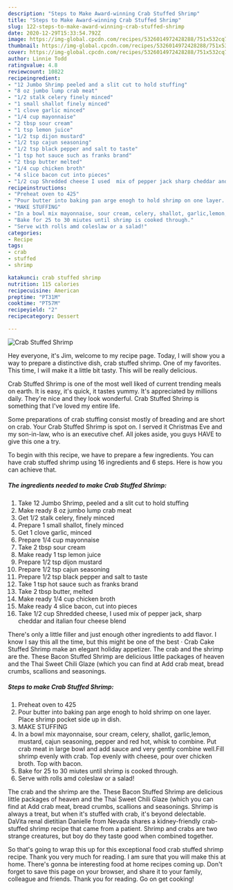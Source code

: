 ```yaml
---
description: "Steps to Make Award-winning Crab Stuffed Shrimp"
title: "Steps to Make Award-winning Crab Stuffed Shrimp"
slug: 122-steps-to-make-award-winning-crab-stuffed-shrimp
date: 2020-12-29T15:33:54.792Z
image: https://img-global.cpcdn.com/recipes/5326014972428288/751x532cq70/crab-stuffed-shrimp-recipe-main-photo.jpg
thumbnail: https://img-global.cpcdn.com/recipes/5326014972428288/751x532cq70/crab-stuffed-shrimp-recipe-main-photo.jpg
cover: https://img-global.cpcdn.com/recipes/5326014972428288/751x532cq70/crab-stuffed-shrimp-recipe-main-photo.jpg
author: Linnie Todd
ratingvalue: 4.8
reviewcount: 10822
recipeingredient:
- "12 Jumbo Shrimp peeled and a slit cut to hold stuffing"
- "8 oz jumbo lump crab meat"
- "1/2 stalk celery finely minced"
- "1 small shallot finely minced"
- "1 clove garlic minced"
- "1/4 cup mayonnaise"
- "2 tbsp sour cream"
- "1 tsp lemon juice"
- "1/2 tsp dijon mustard"
- "1/2 tsp cajun seasoning"
- "1/2 tsp black pepper and salt to taste"
- "1 tsp hot sauce such as franks brand"
- "2 tbsp butter melted"
- "1/4 cup chicken broth"
- "4 slice bacon cut into pieces"
- "1/2 cup Shredded cheese I used  mix of pepper jack sharp cheddar and italian four cheese blend"
recipeinstructions:
- "Preheat oven to 425"
- "Pour butter into baking pan arge enogh to hold shrimp on one layer. Place shrimp pocket side up in dish."
- "MAKE STUFFING"
- "In a bowl mix mayonnaise, sour cream, celery, shallot, garlic,lemon, mustard, cajun seasoning, pepper and red hot, whisk to combine. Put crab meat in large bowl and add sauce and very gently combine well.Fill shrimp evenly with crab. Top evenly with cheese, pour over chicken broth. Top with bacon."
- "Bake for 25 to 30 miutes until shrimp is cooked through."
- "Serve with rolls amd coleslaw or a salad!"
categories:
- Recipe
tags:
- crab
- stuffed
- shrimp

katakunci: crab stuffed shrimp 
nutrition: 115 calories
recipecuisine: American
preptime: "PT31M"
cooktime: "PT57M"
recipeyield: "2"
recipecategory: Dessert

---
```



![Crab Stuffed Shrimp](https://img-global.cpcdn.com/recipes/5326014972428288/751x532cq70/crab-stuffed-shrimp-recipe-main-photo.jpg)

Hey everyone, it's Jim, welcome to my recipe page. Today, I will show you a way to prepare a distinctive dish, crab stuffed shrimp. One of my favorites. This time, I will make it a little bit tasty. This will be really delicious.

Crab Stuffed Shrimp is one of the most well liked of current trending meals on earth. It is easy, it's quick, it tastes yummy. It's appreciated by millions daily. They're nice and they look wonderful. Crab Stuffed Shrimp is something that I've loved my entire life.

Some preparations of crab stuffing consist mostly of breading and are short on crab. Your Crab Stuffed Shrimp is spot on. I served it Christmas Eve and my son-in-law, who is an executive chef. All jokes aside, you guys HAVE to give this one a try.


To begin with this recipe, we have to prepare a few ingredients. You can have crab stuffed shrimp using 16 ingredients and 6 steps. Here is how you can achieve that.

<!--inarticleads1-->

##### The ingredients needed to make Crab Stuffed Shrimp:

1. Take 12 Jumbo Shrimp, peeled and a slit cut to hold stuffing
1. Make ready 8 oz jumbo lump crab meat
1. Get 1/2 stalk celery, finely minced
1. Prepare 1 small shallot, finely minced
1. Get 1 clove garlic, minced
1. Prepare 1/4 cup mayonnaise
1. Take 2 tbsp sour cream
1. Make ready 1 tsp lemon juice
1. Prepare 1/2 tsp dijon mustard
1. Prepare 1/2 tsp cajun seasoning
1. Prepare 1/2 tsp black pepper and salt to taste
1. Take 1 tsp hot sauce such as franks brand
1. Take 2 tbsp butter, melted
1. Make ready 1/4 cup chicken broth
1. Make ready 4 slice bacon, cut into pieces
1. Take 1/2 cup Shredded cheese, I used  mix of pepper jack, sharp cheddar and italian four cheese blend


There&#39;s only a little filler and just enough other ingredients to add flavor. I know I say this all the time, but this might be one of the best · Crab Cake Stuffed Shrimp make an elegant holiday appetizer. The crab and the shrimp are the. These Bacon Stuffed Shrimp are delicious little packages of heaven and the Thai Sweet Chili Glaze (which you can find at Add crab meat, bread crumbs, scallions and seasonings. 

<!--inarticleads2-->

##### Steps to make Crab Stuffed Shrimp:

1. Preheat oven to 425
1. Pour butter into baking pan arge enogh to hold shrimp on one layer. Place shrimp pocket side up in dish.
1. MAKE STUFFING
1. In a bowl mix mayonnaise, sour cream, celery, shallot, garlic,lemon, mustard, cajun seasoning, pepper and red hot, whisk to combine. Put crab meat in large bowl and add sauce and very gently combine well.Fill shrimp evenly with crab. Top evenly with cheese, pour over chicken broth. Top with bacon.
1. Bake for 25 to 30 miutes until shrimp is cooked through.
1. Serve with rolls amd coleslaw or a salad!


The crab and the shrimp are the. These Bacon Stuffed Shrimp are delicious little packages of heaven and the Thai Sweet Chili Glaze (which you can find at Add crab meat, bread crumbs, scallions and seasonings. Shrimp is always a treat, but when it&#39;s stuffed with crab, it&#39;s beyond delectable. DaVita renal dietitian Danielle from Nevada shares a kidney-friendly crab-stuffed shrimp recipe that came from a patient. Shrimp and crabs are two strange creatures, but boy do they taste good when combined together. 

So that's going to wrap this up for this exceptional food crab stuffed shrimp recipe. Thank you very much for reading. I am sure that you will make this at home. There's gonna be interesting food at home recipes coming up. Don't forget to save this page on your browser, and share it to your family, colleague and friends. Thank you for reading. Go on get cooking!
